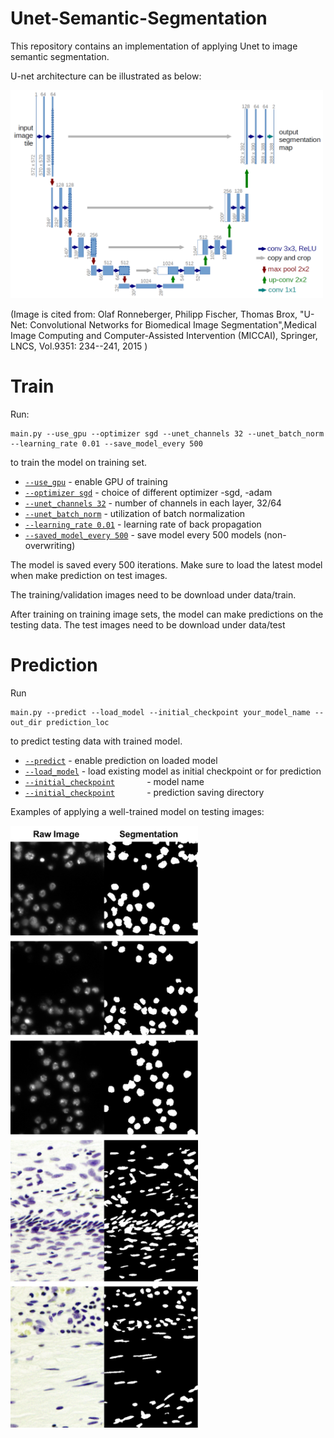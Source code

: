# Unet-Semantic-Segmentation
This repository contains an implementation of applying Unet to image semantic segmentation. 

U-net architecture can be illustrated as below: 

<img src="u-net-architecture.png" width="500">

(Image is cited from: Olaf Ronneberger, Philipp Fischer, Thomas Brox, "U-Net: Convolutional Networks for Biomedical Image Segmentation",Medical Image Computing and Computer-Assisted Intervention (MICCAI), Springer, LNCS, Vol.9351: 234--241, 2015
)

# Train
Run: 
```
main.py --use_gpu --optimizer sgd --unet_channels 32 --unet_batch_norm --learning_rate 0.01 --save_model_every 500
```
to train the model on training set. 

- [`--use_gpu`](appconf.html#usegpu)              - enable GPU of training
- [`--optimizer sgd`](appconf.html#optimizer)     - choice of different optimizer -sgd, -adam
- [`--unet_channels 32`](appconf.html#channels)   - number of channels in each layer, 32/64
- [`--unet_batch_norm`](appconf.html#batchnorm)   - utilization of batch normalization
- [`--learning_rate 0.01`](appconf.html#learningrate) - learning rate of back propagation
- [`--saved_model_every 500`](appconf.html#savemodel) - save model every 500 models (non-overwriting)


The model is saved every 500 iterations. Make sure to load the latest model when make prediction on test images.  

The training/validation images need to be download under data/train. 

After training on training image sets, the model can make predictions on the testing data. 
The test images need to be download under data/test

# Prediction
Run 
```
main.py --predict --load_model --initial_checkpoint your_model_name --out_dir prediction_loc 
```
to predict testing data with trained model. 
- [`--predict`](appconf.html#predict)              - enable prediction on loaded model
- [`--load_model`](appconf.html#load_model)              - load existing model as initial checkpoint or for prediction
- [`--initial_checkpoint`](appconf.html#initialcheckpoint)              - model name
- [`--initial_checkpoint`](appconf.html#outdir)              - prediction saving directory

Examples of applying a well-trained model on testing images: 

<img src="predictions.png" width="300">

